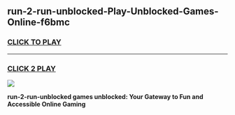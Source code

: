 
## run-2-run-unblocked-Play-Unblocked-Games-Online-f6bmc
<h3>
<a href="https://premium76.site?title=run-2-run-unblocked&ref=25A">CLICK TO PLAY</a></h3>
<hr>

<h3>
<a href="https://premium76.site?title=run-2-run-unblocked&ref=25A">CLICK 2 PLAY</a>
  
</h3>

<a href="https://premium76.site?title=run-2-run-unblocked&ref=25A"><img src="https://clearcache.store/games.png"></a>


**run-2-run-unblocked games unblocked: Your Gateway to Fun and Accessible Online Gaming**
